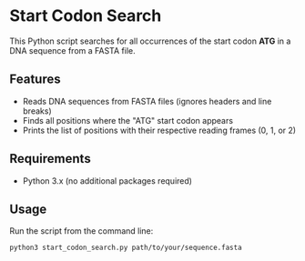 # Start Codon Search

This Python script searches for all occurrences of the start codon **ATG** in a DNA sequence from a FASTA file.

## Features

- Reads DNA sequences from FASTA files (ignores headers and line breaks)  
- Finds all positions where the "ATG" start codon appears  
- Prints the list of positions with their respective reading frames (0, 1, or 2)

## Requirements

- Python 3.x (no additional packages required)

## Usage

Run the script from the command line:

```bash
python3 start_codon_search.py path/to/your/sequence.fasta
